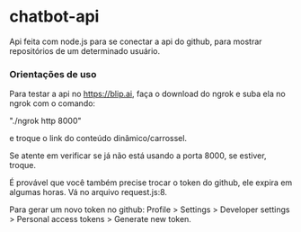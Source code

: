 # chatbot-api

Api feita com node.js para se conectar a api do github, para mostrar repositórios de um determinado usuário. 

### Orientações de uso

Para testar a api no https://blip.ai, faça o download do ngrok e suba ela no ngrok com o comando:

"./ngrok http 8000"

 e troque o link do conteúdo dinâmico/carrossel. 

Se atente em verificar se já não está usando a porta 8000, se estiver, troque.

É provável que você também precise trocar o token do github, ele expira em algumas horas. Vá no arquivo request.js:8.

Para gerar um novo token no github: Profile > Settings > Developer settings > Personal access tokens > Generate new token.